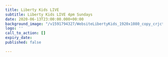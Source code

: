 ```yaml
---
title: Liberty Kids LIVE
subtitle: Liberty Kids LIVE 4pm Sundays
date: 2020-06-13T23:00:00.000+00:00
background_image: "/v1591794327/WebsiteLibertyKids_1920x1080_copy_crjctl.png"
logo: ''
call_to_action: []
expiry_date: 
published: false

---
```

